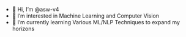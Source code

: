 - 👋 Hi, I’m @asw-v4
- 👀 I’m interested in Machine Learning and Computer Vision
- 🌱 I’m currently learning Various ML/NLP Techniques to expand my horizons

<!---
asw-v4/asw-v4 is a ✨ special ✨ repository because its `README.md` (this file) appears on your GitHub profile.
You can click the Preview link to take a look at your changes.
--->
